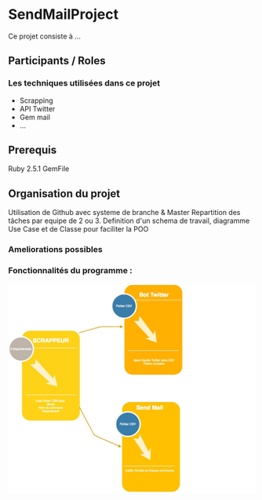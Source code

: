 # SendMailProject
  Ce projet consiste à ...

## Participants / Roles
  

### Les techniques utilisées dans ce projet

* Scrapping
* API Twitter
* Gem mail
* ...

## Prerequis

  Ruby 2.5.1
  GemFile
  
## Organisation du projet
  
  Utilisation de Github avec systeme de branche & Master
  Repartition des tâches par equipe de 2 ou 3.
  Definition d'un schema de travail, diagramme Use Case et de Classe pour faciliter la POO
  
  
### Ameliorations possibles


### Fonctionnalités du programme :
![alt text](https://github.com/ratsimisampy/TheHackingProject/blob/master/Semaine3/jeudi/SendMailProject/SendMailSoft.jpg)
